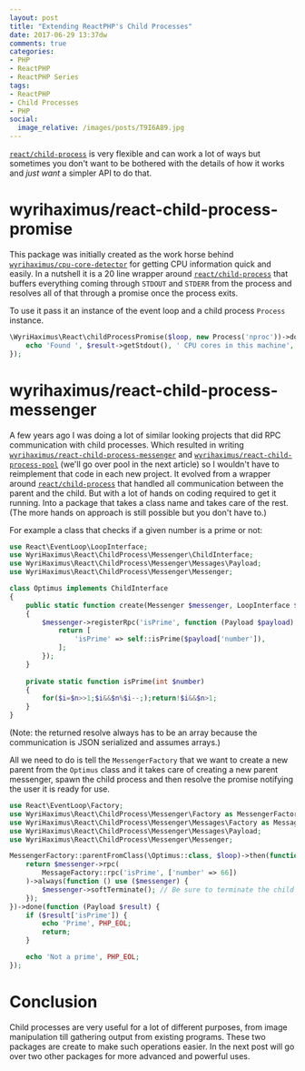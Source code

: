 ```yaml
---
layout: post
title: "Extending ReactPHP's Child Processes"
date: 2017-06-29 13:37dw
comments: true
categories:
- PHP
- ReactPHP
- ReactPHP Series
tags:
- ReactPHP
- Child Processes
- PHP
social:
  image_relative: /images/posts/T9I6A89.jpg
---
```


[`react/child-process`](https://github.com/reactphp/child-process)  is very flexible and can work a lot of ways but sometimes you don't want to be bothered with the details of how it works and *just want* a simpler API to do that.

<!-- More -->

# wyrihaximus/react-child-process-promise

This package was initially created as the work horse behind [`wyrihaximus/cpu-core-detector`](https://github.com/WyriHaximus/php-cpu-core-detector) for getting CPU information quick and easily.
In a nutshell it is a 20 line wrapper around [`react/child-process`](https://github.com/reactphp/child-process) that buffers everything coming through `STDOUT` and `STDERR` from the process and resolves all of that through a promise once the process exits. 

To use it pass it an instance of the event loop and a child process `Process` instance.

```php
\WyriHaximus\React\childProcessPromise($loop, new Process('nproc'))->done(function (ProcessOutcome $result) {
    echo 'Found ', $result->getStdout(), ' CPU cores in this machine', PHP_EOL;
});
```

# wyrihaximus/react-child-process-messenger 

A few years ago I was doing a lot of similar looking projects that did RPC communication with child processes. 
Which resulted in writing [`wyrihaximus/react-child-process-messenger`](https://github.com/WyriHaximus/reactphp-child-process-messenger) and [`wyrihaximus/react-child-process-pool`](https://github.com/WyriHaximus/reactphp-child-process-pool) (we'll go over pool in the next article) so I wouldn't have to reimplement that code in each new project. 
It evolved from a wrapper around [`react/child-process`](https://github.com/reactphp/child-process) that handled all communication between the parent and the child. But with a lot of hands on coding required to get it running. Into a package that takes a class name and takes care of the rest.
(The more hands on approach is still possible but you don't have to.)

For example a class that checks if a given number is a prime or not: 

```php
use React\EventLoop\LoopInterface;
use WyriHaximus\React\ChildProcess\Messenger\ChildInterface;
use WyriHaximus\React\ChildProcess\Messenger\Messages\Payload;
use WyriHaximus\React\ChildProcess\Messenger\Messenger;

class Optimus implements ChildInterface
{
    public static function create(Messenger $messenger, LoopInterface $loop)
    {    
        $messenger->registerRpc('isPrime', function (Payload $payload) {
            return [
                'isPrime' => self::isPrime($payload['number']),
            ];
        });
    }
    
    private static function isPrime(int $number)
    {
        for($i=$n>>1;$i&&$n%$i--;);return!$i&&$n>1;
    }
}
```

(Note: the returned resolve always has to be an array because the communication is JSON serialized and assumes arrays.)

All we need to do is tell the `MessengerFactory` that we want to create a new parent from the `Optimus` class and it takes care of creating a new parent messenger, spawn the child process and then resolve the promise notifying the user it is ready for use.

```php
use React\EventLoop\Factory;
use WyriHaximus\React\ChildProcess\Messenger\Factory as MessengerFactory;
use WyriHaximus\React\ChildProcess\Messenger\Messages\Factory as MessageFactory;
use WyriHaximus\React\ChildProcess\Messenger\Messages\Payload;
use WyriHaximus\React\ChildProcess\Messenger\Messenger;

MessengerFactory::parentFromClass(\Optimus::class, $loop)->then(function (Messenger $messenger) {
    return $messenger->rpc(
        MessageFactory::rpc('isPrime', ['number' => 66])
    )->always(function () use ($messenger) {
        $messenger->softTerminate(); // Be sure to terminate the child when we're done
    });
})->done(function (Payload $result) {
    if ($result['isPrime']) {
        echo 'Prime', PHP_EOL;
        return;
    }

    echo 'Not a prime', PHP_EOL;
});
```

# Conclusion

Child processes are very useful for a lot of different purposes, from image manipulation till gathering output from existing programs. 
These two packages are create to make such operations easier. 
In the next post will go over two other packages for more advanced and powerful uses.
